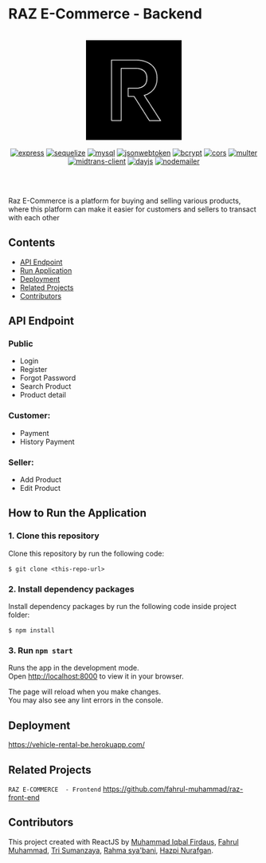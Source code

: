 # RAZ E-Commerce - Backend

<br/>

<div align="center">
	<img height="200" src="./assets/icon1.png" alt="RAZ">

[![express](https://img.shields.io/npm/v/express?label=express)](https://www.npmjs.com/package/express)
[![sequelize](https://img.shields.io/npm/v/sequelize?label=sequelize)](https://www.npmjs.com/package/sequelize)
[![mysql](https://img.shields.io/npm/v/mysql?label=mysql)](https://www.npmjs.com/package/mysql)
[![jsonwebtoken](https://img.shields.io/npm/v/jsonwebtoken?label=jsonwebtoken)](https://www.npmjs.com/package/jsonwebtoken)
[![bcrypt](https://img.shields.io/npm/v/bcrypt?label=bcrypt)](https://www.npmjs.com/package/bcrypt)
[![cors](https://img.shields.io/npm/v/cors?label=cors)](https://www.npmjs.com/package/cors)
[![multer](https://img.shields.io/npm/v/multer?label=multer)](https://www.npmjs.com/package/multer)
[![midtrans-client](https://img.shields.io/npm/v/midtrans-client?label=midtrans-client)](https://www.npmjs.com/package/midtrans-client)
[![dayjs](https://img.shields.io/npm/v/dayjs?label=dayjs)](https://www.npmjs.com/package/dayjs)
[![nodemailer](https://img.shields.io/npm/v/nodemailer?label=nodemailer)](https://www.npmjs.com/package/nodemailer)

<br/>

</div>

<br/>

Raz E-Commerce is a platform for buying and selling various products, where this platform can make it easier for customers and sellers to transact with each other

## Contents

- [API Endpoint](#api-endpoint)
- [Run Application](#run-application)
- [Deployment](#deployment)
- [Related Projects](#related-projects)
- [Contributors](#contributors)

## API Endpoint

### Public

- Login
- Register
- Forgot Password
- Search Product
- Product detail

### Customer:

- Payment
- History Payment 

### Seller:

- Add Product
- Edit Product

## How to Run the Application

### 1. Clone this repository

Clone this repository by run the following code:

```
$ git clone <this-repo-url>
```

### 2. Install dependency packages

Install dependency packages by run the following code inside project folder:

```
$ npm install
```

### 3. Run `npm start`

Runs the app in the development mode.\
Open [http://localhost:8000](http://localhost:8000) to view it in your browser.

The page will reload when you make changes.\
You may also see any lint errors in the console.

## Deployment

<https://vehicle-rental-be.herokuapp.com/>

## Related Projects

`RAZ E-COMMERCE  - Frontend` <https://github.com/fahrul-muhammad/raz-front-end>

## Contributors

This project created with ReactJS by [Muhammad Iqbal Firdaus](https://github.com/mahendraiqbal), [Fahrul Muhammad](https://github.com/fahrul-muhammad), [Tri Sumanzaya](https://github.com/Trisumanzaya93), [Rahma sya'bani](https://github.com/rahmasbn), [Hazpi Nurafgan](https://github.com/Hazgn).


